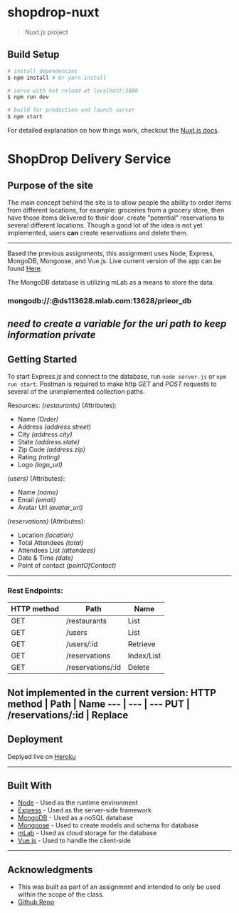 # shopdrop-nuxt

> Nuxt.js project

## Build Setup

``` bash
# install dependencies
$ npm install # Or yarn install

# serve with hot reload at localhost:3000
$ npm run dev

# build for production and launch server
$ npm start
```

For detailed explanation on how things work, checkout the [Nuxt.js docs](https://github.com/nuxt/nuxt.js).




# ShopDrop Delivery Service

## Purpose of the site
The main concept behind the site is to allow people the ability to order items from different locations, for example: groceries from a grocery store, then have those items delivered to their door. create "potential" reservations to several different locations. Though a good lot of the idea is not yet implemented, users **can** create reservations and delete them. 

------------
Based the previous assignments, this assignment uses Node, Express, MongoDB, Mongoose, and Vue.js. 
Live current version of the app can be found [Here](https://grubspy-midterm.herokuapp.com/).

The MongoDB database is utilizing mLab as a means to store the data. 
### mongodb://<dbuser>:<dbpassword>@ds113628.mlab.com:13628/prieor_db
*need to create a variable for the uri path to keep information private*
------------
## Getting Started

To start Express.js and connect to the database, run `node server.js` or `npm run start`. Postman is required to make http _GET_ and _POST_ requests to several of the unimplemented collection paths. 

Resources: 
_(restaurants)_
(Attributes):
 * Name _(Order)_
 * Address _(address.street)_
 * City _(address.city)_
 * State _(address.state)_
 * Zip Code _(address.zip)_
 * Rating _(rating)_
 * Logo _(logo_url)_

 _(users)_
(Attributes):
 * Name _(name)_
 * Email _(email)_
 * Avatar Url _(avatar_url)_

  _(reservations)_
(Attributes):
 * Location _(location)_
 * Total Attendees _(total)_
 * Attendees List _(attendees)_
 * Date & Time _(date)_
 * Point of contact _(pointOfContact)_


------------
 ### Rest Endpoints:
HTTP method | Path | Name
--- | --- | ---
 GET | /restaurants | List
 GET | /users | List
 GET | /users/:id | Retrieve
 GET | /reservations | Index/List
 GET | /reservations/:id | Delete

Not implemented in the current version:
HTTP method | Path | Name
--- | --- | ---
 PUT | /reservations/:id | Replace
------------
## Deployment

Deplyed live on [Heroku](https://grubspy-midterm.herokuapp.com)

------------
## Built With

* [Node](https://nodejs.org/en/docs/) - Used as the runtime environment
* [Express](http://expressjs.com/en/4x/api.html) - Used as the server-side framework
* [MongoDB](https://docs.mongodb.com/manual/) - Used as a noSQL database
* [Mongoose](http://mongoosejs.com/docs/guide.html) - Used to create models and schema for database
* [mLab](http://docs.mlab.com/) - Used as cloud storage for the database
* [Vue.js](https://vuejs.org/) - Used to handle the client-side 

------------
## Acknowledgments

* This was built as part of an assignment and intended to only be used within the scope of the class.
* [Github Repo](https://github.com/dsu-cit-csweb4200/s18-project1-skyler-saville)
